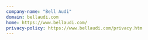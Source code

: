 ```yaml
---
company-name: "Bell Audi"
domain: bellaudi.com
home: https://www.bellaudi.com/
privacy-policy: https://www.bellaudi.com/privacy.htm
---
```




